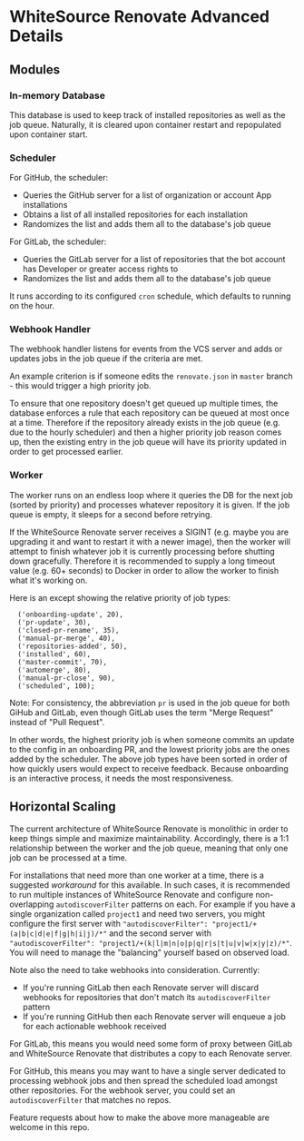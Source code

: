 # WhiteSource Renovate Advanced Details

## Modules

### In-memory Database

This database is used to keep track of installed repositories as well as the job queue. Naturally, it is cleared upon container restart and repopulated upon container start.

### Scheduler

For GitHub, the scheduler:

- Queries the GitHub server for a list of organization or account App installations
- Obtains a list of all installed repositories for each installation
- Randomizes the list and adds them all to the database's job queue

For GitLab, the scheduler:

- Queries the GitLab server for a list of repositories that the bot account has Developer or greater access rights to
- Randomizes the list and adds them all to the database's job queue

It runs according to its configured `cron` schedule, which defaults to running on the hour.

### Webhook Handler

The webhook handler listens for events from the VCS server and adds or updates jobs in the job queue if the criteria are met.

An example criterion is if someone edits the `renovate.json` in `master` branch - this would trigger a high priority job.

To ensure that one repository doesn't get queued up multiple times, the database enforces a rule that each repository can be queued at most once at a time. Therefore if the repository already exists in the job queue (e.g. due to the hourly scheduler) and then a higher priority job reason comes up, then the existing entry in the job queue will have its priority updated in order to get processed earlier.

### Worker

The worker runs on an endless loop where it queries the DB for the next job (sorted by priority) and processes whatever repository it is given. If the job queue is empty, it sleeps for a second before retrying.

If the WhiteSource Renovate server receives a SIGINT (e.g. maybe you are upgrading it and want to restart it with a newer image), then the worker will attempt to finish whatever job it is currently processing before shutting down gracefully.
Therefore it is recommended to supply a long timeout value (e.g. 60+ seconds) to Docker in order to allow the worker to finish what it's working on.

Here is an except showing the relative priority of job types:

```
  ('onboarding-update', 20),
  ('pr-update', 30),
  ('closed-pr-rename', 35),
  ('manual-pr-merge', 40),
  ('repositories-added', 50),
  ('installed', 60),
  ('master-commit', 70),
  ('automerge', 80),
  ('manual-pr-close', 90),
  ('scheduled', 100);
```

Note: For consistency, the abbreviation `pr` is used in the job queue for both GiHub and GitLab, even though GitLab uses the term "Merge Request" instead of "Pull Request".

In other words, the highest priority job is when someone commits an update to the config in an onboarding PR, and the lowest priority jobs are the ones added by the scheduler. The above job types have been sorted in order of how quickly users would expect to receive feedback. Because onboarding is an interactive process, it needs the most responsiveness.

## Horizontal Scaling

The current architecture of WhiteSource Renovate is monolithic in order to keep things simple and maximize maintainability. Accordingly, there is a 1:1 relationship between the worker and the job queue, meaning that only one job can be processed at a time.

For installations that need more than one worker at a time, there is a suggested _workaround_ for this available. In such cases, it is recommended to run multiple instances of WhiteSource Renovate and configure non-overlapping `autodiscoverFilter` patterns on each. For example if you have a single organization called `project1` and need two servers, you might configure the first server with `"autodiscoverFilter": "project1/+(a|b|c|d|e|f|g|h|i|j)/*"` and the second server with `"autodiscoverFilter": "project1/+(k|l|m|n|o|p|q|r|s|t|u|v|w|x|y|z)/*"`. You will need to manage the "balancing" yourself based on observed load.

Note also the need to take webhooks into consideration. Currently:
- If you're running GitLab then each Renovate server will discard webhooks for repositories that don't match its `autodiscoverFilter` pattern
- If you're running GitHub then each Renovate server will enqueue a job for each actionable webhook received

For GitLab, this means you would need some form of proxy between GitLab and WhiteSource Renovate that distributes a copy to each Renovate server.

For GitHub, this means you may want to have a single server dedicated to processing webhook jobs and then spread the scheduled load amongst other repositories. For the webhook server, you could set an `autodiscoverFilter` that matches no repos.

Feature requests about how to make the above more manageable are welcome in this repo.
